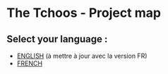# The Tchoos - Project map

## Select your language :
- [ENGLISH](./lang/EN.md) (à mettre à jour avec la version FR)
- [FRENCH](./lang/FR.md)